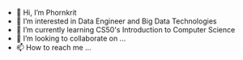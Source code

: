 - 👋 Hi, I’m Phornkrit  
- 👀 I’m interested in Data Engineer and Big Data Technologies
- 🌱 I’m currently learning CS50's Introduction to Computer Science
- 💞️ I’m looking to collaborate on ...
- 📫 How to reach me ...

<!---
phornkrith/phornkrith is a ✨ special ✨ repository because its `README.md` (this file) appears on your GitHub profile.
You can click the Preview link to take a look at your changes.
--->
